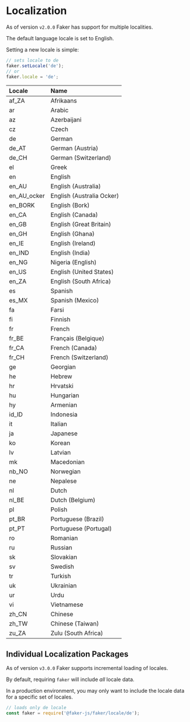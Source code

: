 # Localization

As of version `v2.0.0` Faker has support for multiple localities.

The default language locale is set to English.

Setting a new locale is simple:

```js
// sets locale to de
faker.setLocale('de');
// or
faker.locale = 'de';
```

<!-- LOCALES-AUTO-GENERATED-START -->

<!-- Run 'pnpm run generate:locales' to update. -->

| Locale      | Name                      |
| :---------- | :------------------------ |
| af_ZA       | Afrikaans                 |
| ar          | Arabic                    |
| az          | Azerbaijani               |
| cz          | Czech                     |
| de          | German                    |
| de_AT       | German (Austria)          |
| de_CH       | German (Switzerland)      |
| el          | Greek                     |
| en          | English                   |
| en_AU       | English (Australia)       |
| en_AU_ocker | English (Australia Ocker) |
| en_BORK     | English (Bork)            |
| en_CA       | English (Canada)          |
| en_GB       | English (Great Britain)   |
| en_GH       | English (Ghana)           |
| en_IE       | English (Ireland)         |
| en_IND      | English (India)           |
| en_NG       | Nigeria (English)         |
| en_US       | English (United States)   |
| en_ZA       | English (South Africa)    |
| es          | Spanish                   |
| es_MX       | Spanish (Mexico)          |
| fa          | Farsi                     |
| fi          | Finnish                   |
| fr          | French                    |
| fr_BE       | Français (Belgique)       |
| fr_CA       | French (Canada)           |
| fr_CH       | French (Switzerland)      |
| ge          | Georgian                  |
| he          | Hebrew                    |
| hr          | Hrvatski                  |
| hu          | Hungarian                 |
| hy          | Armenian                  |
| id_ID       | Indonesia                 |
| it          | Italian                   |
| ja          | Japanese                  |
| ko          | Korean                    |
| lv          | Latvian                   |
| mk          | Macedonian                |
| nb_NO       | Norwegian                 |
| ne          | Nepalese                  |
| nl          | Dutch                     |
| nl_BE       | Dutch (Belgium)           |
| pl          | Polish                    |
| pt_BR       | Portuguese (Brazil)       |
| pt_PT       | Portuguese (Portugal)     |
| ro          | Romanian                  |
| ru          | Russian                   |
| sk          | Slovakian                 |
| sv          | Swedish                   |
| tr          | Turkish                   |
| uk          | Ukrainian                 |
| ur          | Urdu                      |
| vi          | Vietnamese                |
| zh_CN       | Chinese                   |
| zh_TW       | Chinese (Taiwan)          |
| zu_ZA       | Zulu (South Africa)       |

<!-- LOCALES-AUTO-GENERATED-END -->

## Individual Localization Packages

As of version `v3.0.0` Faker supports incremental loading of locales.

By default, requiring `faker` will include _all_ locale data.

In a production environment, you may only want to include the locale data for a specific set of locales.

```js
// loads only de locale
const faker = require('@faker-js/faker/locale/de');
```

